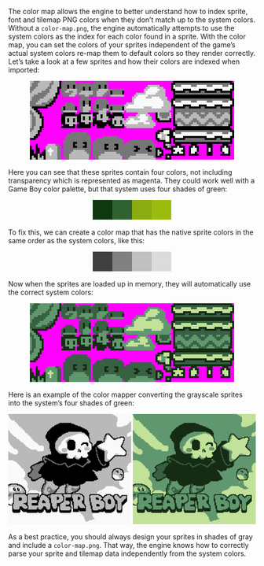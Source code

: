 The color map allows the engine to better understand how to index sprite, font and tilemap PNG colors when they don’t match up to the system colors. Without a `color-map.png`, the engine automatically attempts to use the system colors as the index for each color found in a sprite. With the color map, you can set the colors of your sprites independent of the game’s actual system colors re-map them to default colors so they render correctly. Let’s take a look at a few sprites and how their colors are indexed when imported:

<p style="text-align:center"><img src="images/ParsingColorMapData_image_0.png" /></p>

Here you can see that these sprites contain four colors, not including transparency which is represented as magenta. They could work well with a Game Boy color palette, but that system uses four shades of green:

<p style="text-align:center"><img src="images/ParsingColorMapData_image_1.png" /></p>

To fix this, we can create a color map that has the native sprite colors in the same order as the system colors, like this:

<p style="text-align:center"><img src="images/ParsingColorMapData_image_2.png" /></p>

Now when the sprites are loaded up in memory, they will automatically use the correct system colors:

<p style="text-align:center"><img src="images/ParsingColorMapData_image_3.png" /></p>

Here is an example of the color mapper converting the grayscale sprites into the system’s four shades of green:

<p style="text-align:center"><img src="images/ParsingColorMapData_image_4.png" /></p>

As a best practice, you should always design your sprites in shades of gray and include a `color-map.png`. That way, the engine knows how to correctly parse your sprite and tilemap data independently from the system colors.



